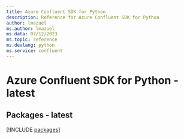 ```yaml
---
title: Azure Confluent SDK for Python
description: Reference for Azure Confluent SDK for Python
author: lmazuel
ms.author: lmazuel
ms.data: 07/12/2023
ms.topic: reference
ms.devlang: python
ms.service: confluent
---
```

# Azure Confluent SDK for Python - latest
## Packages - latest
[!INCLUDE [packages](confluent-index.md)]